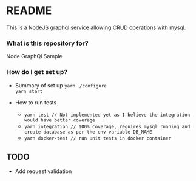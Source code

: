 # README #

This is a NodeJS graphql service allowing CRUD operations with mysql.

### What is this repository for? ###

Node GraphQl Sample

### How do I get set up? ###

* Summary of set up
  `yarn`
  `./configure`  
  `yarn start`

* How to run tests
  - `yarn test // Not implemented yet as I believe the integration would have better coverage`  
  - `yarn integration // 100% coverage, requires mysql running and create database as per the env variable DB_NAME`
  - `yarn docker-test // run unit tests in docker container`


## TODO
* Add request validation
